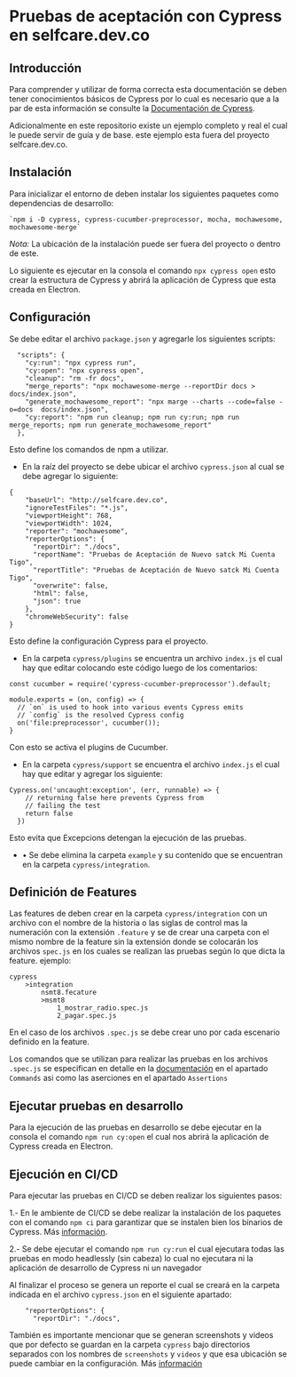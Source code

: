 # Pruebas de aceptación con Cypress en selfcare.dev.co

## Introducción

Para comprender y utilizar de forma correcta esta documentación se deben tener conocimientos básicos de Cypress por lo cual es necesario que a la par de esta información se consulte la [Documentación de Cypress](https://docs.cypress.io/).


Adicionalmente en este repositorio existe un ejemplo completo y real el cual le puede servir de guía y de base. este ejemplo esta fuera del proyecto selfcare.dev.co.


## Instalación

Para inicializar el entorno de deben instalar los siguientes paquetes como dependencias de desarrollo:

    `npm i -D cypress, cypress-cucumber-preprocessor, mocha, mochawesome, mochawesome-merge`

*Nota:* La ubicación de la instalación puede ser fuera del proyecto o dentro de este.


Lo siguiente es ejecutar en la consola el comando `npx cypress open` esto crear la estructura de Cypress y abrirá la aplicación de Cypress que esta creada en Electron.

## Configuración

Se debe editar el archivo `package.json` y agregarle los siguientes scripts:

```
  "scripts": {
    "cy:run": "npx cypress run",
    "cy:open": "npx cypress open",
    "cleanup": "rm -fr docs",
    "merge_reports": "npx mochawesome-merge --reportDir docs > docs/index.json",
    "generate_mochawesome_report": "npx marge --charts --code=false -o=docs  docs/index.json",
    "cy:report": "npm run cleanup; npm run cy:run; npm run merge_reports; npm run generate_mochawesome_report"
  },
```
Esto define los comandos de npm a utilizar.

* En la raíz del proyecto se debe ubicar el archivo `cypress.json` al cual se debe agregar lo siguiente:

```
{
    "baseUrl": "http://selfcare.dev.co",
    "ignoreTestFiles": "*.js",
    "viewportHeight": 768,
    "viewportWidth": 1024,
    "reporter": "mochawesome",
    "reporterOptions": {
      "reportDir": "./docs",
      "reportName": "Pruebas de Aceptación de Nuevo satck Mi Cuenta Tigo",
      "reportTitle": "Pruebas de Aceptación de Nuevo satck Mi Cuenta Tigo",
      "overwrite": false,
      "html": false,
      "json": true
    },
    "chromeWebSecurity": false
}
```

Esto define la configuración Cypress para el proyecto.

* En la carpeta `cypress/plugins` se encuentra un archivo `index.js` el cual hay que editar colocando este código luego de los comentarios:

```
const cucumber = require('cypress-cucumber-preprocessor').default;

module.exports = (on, config) => {
  // `on` is used to hook into various events Cypress emits
  // `config` is the resolved Cypress config
  on('file:preprocessor', cucumber());
}
```

Con esto se activa el plugins de Cucumber.

* En la carpeta `cypress/support` se encuentra el archivo `index.js` el cual hay que editar y agregar los siguiente:

```
Cypress.on('uncaught:exception', (err, runnable) => {
    // returning false here prevents Cypress from
    // failing the test
    return false
  })
```
Esto evita que Excepcions detengan la ejecución de las pruebas.

* •	Se debe elimina la carpeta `example` y su contenido que se encuentran en la carpeta `cypress/integration`.

## Definición de Features

Las features de deben crear en la carpeta `cypress/integration` con un archivo con el nombre de la historia o las siglas de control mas la numeración con la extensión `.feature` y se de crear una carpeta con el mismo nombre de la feature sin la extensión donde se colocarán los archivos `spec.js` en los cuales se realizan las pruebas según lo que dicta la feature. ejemplo:

```
cypress
    >integration
        nsmt8.fecature
        >msmt8
            1_mostrar_radio.spec.js
            2_pagar.spec.js
```

En el caso de los archivos `.spec.js` se debe crear uno por cada escenario definido en la feature.

Los comandos que se utilizan para realizar las pruebas en los archivos `.spec.js` se especifican en detalle en la  [documentación](https://docs.cypress.io/api/api/table-of-contents.html) en el apartado `Commands`
asi como las aserciones en el apartado `Assertions`


## Ejecutar pruebas en desarrollo

Para la ejecución de las pruebas en desarrollo se debe ejecutar en la consola el comando `npm run cy:open` el cual nos abrirá la aplicación de Cypress creada en Electron.

## Ejecución en CI/CD

Para ejecutar las pruebas en CI/CD se deben realizar los siguientes pasos:

1.- En le ambiente de CI/CD se debe realizar la instalación de los paquetes con el comando `npm ci` para garantizar que se instalen bien los binarios de Cypress. Más [información](https://docs.npmjs.com/cli/ci).

2.- Se debe ejecutar el comando `npm run cy:run` el cual ejecutara todas las pruebas en modo headlessly (sin cabeza) lo cual no ejecutara ni la aplicación de desarrollo de Cypress ni un navegador

Al finalizar el proceso se genera un reporte el cual se creará en la carpeta indicada en el archivo `cypress.json` en el siguiente apartado:

```
    "reporterOptions": {
      "reportDir": "./docs",
```

También es importante mencionar que se generan screenshots y videos que por defecto se guardan en la carpeta `cypress` bajo directorios separados con los nombres de `screenshots` y `videos` y que esa ubicación se puede cambiar en la configuración. Más [información](https://docs.cypress.io/guides/guides/screenshots-and-videos.html#Screenshots)